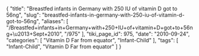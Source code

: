 {
    "title": "Breastfed infants in Germany with 250 IU of vitamin D got to 56ng",
    "slug": "breastfed-infants-in-germany-with-250-iu-of-vitamin-d-got-to-56ng",
    "aliases": [
        "/Breastfed+infants+in+Germany+with+250+IU+of+vitamin+D+got+to+56ng+\u2013+Sept+2010",
        "/975"
    ],
    "tiki_page_id": 975,
    "date": "2010-09-24",
    "categories": [
        "Vitamin D Far from equator",
        "Infant-Child"
    ],
    "tags": [
        "Infant-Child",
        "Vitamin D Far from equator"
    ]
}